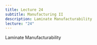 ```yaml
---
title: Lecture 24
subtitle: Manufacturing II
description: Laminate Manufacturability
lecture: "24"
---
```


Laminate Manufacturability
